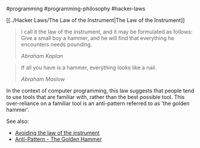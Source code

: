 #programming #programming-philosophy #hacker-laws


[[../Hacker Laws/The Law of the Instrument|The Law of the Instrument]]

> I call it the law of the instrument, and it may be formulated as follows: Give a small boy a hammer, and he will find that everything he encounters needs pounding.
> 
> _Abraham Kaplan_

> If all you have is a hammer, everything looks like a nail.
> 
> _Abraham Maslow_

In the context of computer programming, this law suggests that people tend to use tools that are familiar with, rather than the best possible tool. This over-reliance on a familiar tool is an anti-pattern referred to as 'the golden hammer'.

See also:

- [Avoiding the law of the instrument](https://josemdev.com/avoiding-the-law-of-the-instrument/)
- [Anti-Pattern - The Golden Hammer](https://archive.org/details/antipatternsrefa0000unse/page/111/mode/2up)